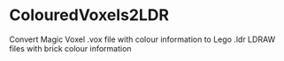 # ColouredVoxels2LDR
Convert Magic Voxel .vox file with colour information to Lego .ldr LDRAW files with brick colour information

